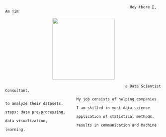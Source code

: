 
                                                            Hey there 👋, Am Tim

<div id="header" align="center">
  <img src="https://media.giphy.com/media/M9gbBd9nbDrOTu1Mqx/giphy.gif" width="200"/>
</div>

                                                          a Data Scientist Consultant.

                                    My job consists of helping companies to analyze their datasets. 
                                    I am skilled in most data-science steps: data pre-processing,    
                                    application of statistical methods, data visualization, 
                                    results in communication and Machine learning.
                                    
                                    
